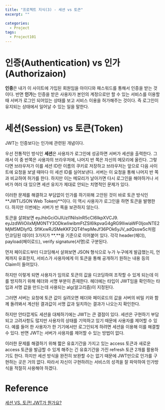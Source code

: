 ```yaml
---
title: "프로젝트 지식(3) - 세션 vs 토큰"
excerpt: ""

categories:
  - Project
tags:
  - Project101
---
```


# 인증(Authentication) vs 인가(Authorizaion)

**인증**은 내가 이 사이트에 가입된 회원임을 아이디와 패스워드를 통해서 인증을 받는 것이다. 반면 **인가**는 인증을 받은 사용자가 본인의 계정으로만 할 수 있는 서비스를 이용할 때 서버가 로그인 되어있는 상태를 보고 서비스 이용을 허가해주는 것이다. 즉 로그인이 유지되는 상태에서 일어날 수 있는 일을 말한다. 

# 세션(Session) vs 토큰(Token)

JWT는 인증보다는 인가에 관련된 개념이다.

우선 전통적인 방식인 **세션**은 사용자가 로그인에 성공하면 서버가 세션을 출력한다. 그래서 이 중 반쪽은 사용자의 브라우저에, 나머지 반 쪽은 자신의 메모리에 올린다. 그렇다면 브라우저가 이를 세션 ID란 이름의 쿠키로 저장하고 브라우저는 앞으로 다음 사이트에 요청을 보낼 때마다 이 세션 ID를 실어보낸다. 서버는 이 요청을 통해 나머지 반 쪽과 비교하여 허가를 한다. 하지만 이는 메모리가 날아가면 다시 로그인을 해야하거나 서버가 여러 대 있으면 세션 유지가 제대로 안되는 치명적인 문제가 있다. 

이러한 문제를 해결하고 부담없이 인가를 하기위해 고안된 것이 바로 토큰 방식인 **JWT(JSON Web Token)**이다. 이 역시 사용자가 로그인을 하면 토큰을 발행한다. 하지만 이번에는 서버가 반 쪽을 보관하지 않는다. 

토큰을 살펴보면 eyJhbGciOiJIUzI1NiIsInR5cCI6IkpXVCJ9.  eyJzdWIiOiIxMjM0NTY3ODkwIiwibmFtZSI6IkpvaG4gRG9lIiwiaWF0IjoxNTE2MjM5MDIyfQ.  SflKxwRJSMeKKF2QT4fwpMeJf36POk6yJV_adQssw5c처럼 인코딩된 데이터 3가지가 **.**을 기준으로 이어붙어 있다. 각각 header(헤더), payload(페이로드), verify signature(서명)로 구분된다.

먼저 페이로드부터 디코딩해서 살펴보면 JSON 형식으로 누가 누구에게 발급했는지, 언제까지 유효한지, 서비스가 사용자에게 이 토큰을 통해 공개하기 원하는 내용 등의 Claim이 들어있다.

하지만 이렇게 되면 사용자가 임의로 토큰의 값을 디코딩하여 조작할 수 있게 되는데 이를 방지하기 위해 헤더와 서명 부분이 존재한다. 헤더에는 타입이 JWT임을 확인하는 타입과 서명 값을 만드는데 사용되는 alg(알고리즘)이 지정된다. 

그러면 서버는 요청에 토큰 값이 실려오면 헤더와 페이로드의 값을 서버의 비밀 키와 함께 돌려봐서 계산된 결과값이 서명 값과 일치하는 결과가 나오는지 확인한다.

하지만 안타깝게도 세션을 대체하기에는 JWT는 큰 결점이 있다. 세션은 구현하기 부담되고 고려사항도 많지만 사용자의 상태를 기억하고 있기 때문에 사용자를 제어할 수 있다. 예를 들어 한 사용자가 한 기기에서만 로그인되게 하려면 세션을 이용해 이를 해결할 수 있다. 반면 JWT는 서버가 사용자를 제어할 수 있는 방법이 없다. 

이러한 문제를 해결하기 위해 짧은 유효기간을 가지고 있는 access 토큰과 새로운 access 토큰을 발급할 수 있게 해주는 긴 유효기간을 가진 refresh 토큰 2개를 활용하기도 한다. 하지만 세션 방식을 완전히 보완할 수는 없기 때문에 JWT만으로 인가를 구현하는 곳은 거의 없다. 따라서 자신이 구현하려는 서비스의 성격을 잘 파악하여 인가방식을 적절히 사용해야 하겠다.

# Reference

<a href="https://www.youtube.com/watch?v=1QiOXWEbqYQ">세션 VS. 토큰! JWT가 뭔가요?</a>